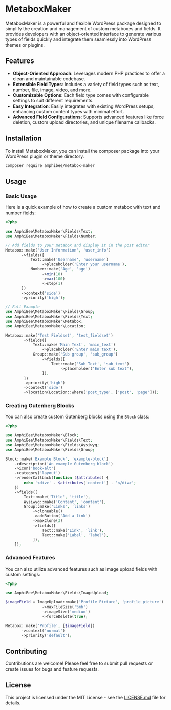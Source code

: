 # MetaboxMaker

MetaboxMaker is a powerful and flexible WordPress package designed to simplify the creation and management of custom metaboxes and fields. It provides developers with an object-oriented interface to generate various types of fields quickly and integrate them seamlessly into WordPress themes or plugins.

## Features

- **Object-Oriented Approach**: Leverages modern PHP practices to offer a clean and maintainable codebase.
- **Extensible Field Types**: Includes a variety of field types such as text, number, file, image, video, and more.
- **Customizable Options**: Each field type comes with configurable settings to suit different requirements.
- **Easy Integration**: Easily integrates with existing WordPress setups, enhancing custom content types with minimal effort.
- **Advanced Field Configurations**: Supports advanced features like force deletion, custom upload directories, and unique filename callbacks.

## Installation

To install MetaboxMaker, you can install the composer package into your WordPress plugin or theme directory.

```bash
composer require amphibee/metabox-maker
```

## Usage

### Basic Usage

Here is a quick example of how to create a custom metabox with text and number fields:

```php
<?php

use AmphiBee\MetaboxMaker\Fields\Text;
use AmphiBee\MetaboxMaker\Fields\Number;

// Add fields to your metabox and display it in the post editor
Metabox::make('User Information', 'user_info')
       ->fields([
           Text::make('Username', 'username')
                ->placeholder('Enter your username'),
           Number::make('Age', 'age')
                ->min(18)
                ->max(100)
                ->step(1)
       ])
       ->context('side')
       ->priority('high');

// Full Example
use AmphiBee\MetaboxMaker\Fields\Group;
use AmphiBee\MetaboxMaker\Fields\Text;
use AmphiBee\MetaboxMaker\Metabox;
use AmphiBee\MetaboxMaker\Location;

Metabox::make('Test Fieldset', 'test_fieldset')
        ->fields([
            Text::make('Main Text', 'main_text')
                ->placeholder('Enter main text'),
            Group::make('Sub group', 'sub_group')
                ->fields([
                    Text::make('Sub Text', 'sub_text')
                        ->placeholder('Enter sub text'),
                ]),
        ])
        ->priority('high')
        ->context('side')
        ->location(Location::where('post_type', ['post', 'page']));
```

### Creating Gutenberg Blocks

You can also create custom Gutenberg blocks using the `Block` class:

```php
<?php

use AmphiBee\MetaboxMaker\Block;
use AmphiBee\MetaboxMaker\Fields\Text;
use AmphiBee\MetaboxMaker\Fields\Wysiwyg;
use AmphiBee\MetaboxMaker\Fields\Group;

Block::make('Example Block', 'example-block')
    ->description('An example Gutenberg block')
    ->icon('book-alt')
    ->category('layout')
    ->renderCallback(function ($attributes) {
        echo '<div>' . $attributes['content'] . '</div>';
    })
    ->fields([
        Text::make('Title', 'title'),
        Wysiwyg::make('Content', 'content'),
        Group::make('Links', 'links')
            ->cloneable()
            ->addButton('Add a link')
            ->maxClone(3)
            ->fields([
                Text::make('Link', 'link'),
                Text::make('Label', 'label'),
            ]),
    ]);
```

### Advanced Features

You can also utilize advanced features such as image upload fields with custom settings:

```php
<?php

use AmphiBee\MetaboxMaker\Fields\ImageUpload;

$imageField = ImageUpload::make('Profile Picture', 'profile_picture')
                ->maxFileSize('5mb')
                ->imageSize('medium')
                ->forceDelete(true);

Metabox::make('Profile', [$imageField])
       ->context('normal')
       ->priority('default');
```

## Contributing

Contributions are welcome! Please feel free to submit pull requests or create issues for bugs and feature requests.

## License

This project is licensed under the MIT License - see the [LICENSE.md](LICENSE.md) file for details.
